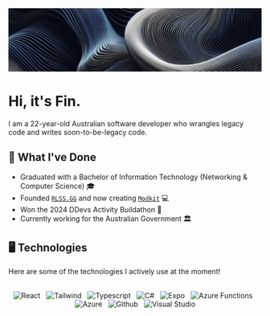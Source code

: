 <img src="assets/banner.jpg" />

# Hi, it's Fin.

<p>
I am a 22-year-old Australian software developer who wrangles legacy code and writes soon-to-be-legacy code.
</p>

## 📃 What I've Done

<ul>
  <li>Graduated with a Bachelor of Information Technology (Networking & Computer Science) 🎓</li>
  <li>Founded <a href="https://rlss.gg"><code>RLSS.GG</code></a> and now creating <a href="https://github.com/FinOCE/Modkit"><code>Modkit</code></a> 💻</li>
  <li>Won the 2024 DDevs Activity Buildathon 🏅</li>
  <li>Currently working for the Australian Government 🏛</li>
</ul>

## 🖥️ Technologies

Here are some of the technologies I actively use at the moment!

<br />
<div align="center">
  <span title="React">
    <picture>
      <source media="(prefers-color-scheme: dark)" width="40px" height="40px" srcset="assets/technologies/react-dark.svg" />
      <source media="(prefers-color-scheme: light)" width="40px" height="40px" srcset="assets/technologies/react.svg" />
      <img alt="React" />
    </picture>
  </span>
  &nbsp;
  <span title="Tailwind">
    <picture>
      <source media="(prefers-color-scheme: dark)" width="40px" height="40px" srcset="assets/technologies/tailwindcss-dark.svg" />
      <source media="(prefers-color-scheme: light)" width="40px" height="40px" srcset="assets/technologies/tailwindcss.svg" />
      <img alt="Tailwind" />
    </picture>
  </span>
  &nbsp;
  <span title="Typescript">
    <picture>
      <source media="(prefers-color-scheme: dark)" width="40px" height="40px" srcset="assets/technologies/typescript-dark.svg" />
      <source media="(prefers-color-scheme: light)" width="40px" height="40px" srcset="assets/technologies/typescript.svg" />
      <img alt="Typescript" />
    </picture>
  </span>
  &nbsp;
  <span title="C#">
    <picture>
      <source media="(prefers-color-scheme: dark)" width="40px" height="40px" srcset="assets/technologies/csharp-dark.svg" />
      <source media="(prefers-color-scheme: light)" width="40px" height="40px" srcset="assets/technologies/csharp.svg" />
      <img alt="C#" />
    </picture>
  </span>
  &nbsp;
  <span title="Expo">
    <picture>
      <source media="(prefers-color-scheme: dark)" width="40px" height="40px" srcset="assets/technologies/expo-dark.svg" />
      <source media="(prefers-color-scheme: light)" width="40px" height="40px" srcset="assets/technologies/expo.svg" />
      <img alt="Expo" />
    </picture>
  </span>
  &nbsp;
  <span title="Azure Functions">
    <picture>
      <source media="(prefers-color-scheme: dark)" width="40px" height="40px" srcset="assets/technologies/azurefunctions-dark.svg" />
      <source media="(prefers-color-scheme: light)" width="40px" height="40px" srcset="assets/technologies/azurefunctions.svg" />
      <img alt="Azure Functions" />
    </picture>
  </span>
  &nbsp;
  <span title="Azure">
    <picture>
      <source media="(prefers-color-scheme: dark)" width="40px" height="40px" srcset="assets/technologies/microsoftazure-dark.svg" />
      <source media="(prefers-color-scheme: light)" width="40px" height="40px" srcset="assets/technologies/microsoftazure.svg" />
      <img alt="Azure" />
    </picture>
  </span>
  &nbsp;
  <span title="Github">
    <picture>
      <source media="(prefers-color-scheme: dark)" width="40px" height="40px" srcset="assets/technologies/github-dark.svg" />
      <source media="(prefers-color-scheme: light)" width="40px" height="40px" srcset="assets/technologies/github.svg" />
      <img alt="Github" />
    </picture>
  </span>
  &nbsp;
  <span title="Visual Studio">
    <picture>
      <source media="(prefers-color-scheme: dark)" width="40px" height="40px" srcset="assets/technologies/visualstudio-dark.svg" />
      <source media="(prefers-color-scheme: light)" width="40px" height="40px" srcset="assets/technologies/visualstudio.svg" />
      <img alt="Visual Studio" />
    </picture>
  </span>
</div>
